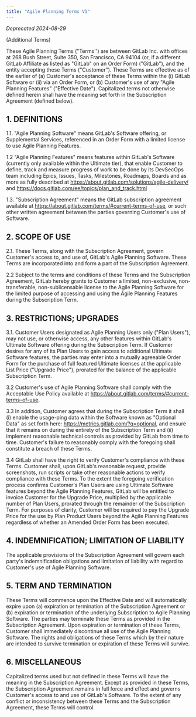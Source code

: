 ```yaml
---
title: "Agile Planning Terms V1"
---
```


*Deprecated 2024-08-29*

(Additional Terms)

These Agile Planning Terms ("Terms'') are between GitLab Inc. with offices at 268 Bush Street, Suite 350, San Francisco, CA 94104 (or, if a different GitLab Affiliate as listed as "GitLab" on an Order Form) ("GitLab"), and the entity accepting these Terms ("Customer"). These Terms are effective as of the earlier of (a) Customer's acceptance of these Terms within the (i) GitLab Software or (ii) via an Order Form, or (b) Customer's use of any "Agile Planning Features" ("Effective Date").  Capitalized terms not otherwise defined herein shall have the meaning set forth in the Subscription Agreement (defined below).

## 1. DEFINITIONS

1.1.  "Agile Planning Software" means GitLab's Software offering, or Supplemental Services, referenced in an Order Form with a limited license to use Agile Planning Features.

1.2   "Agile Planning Features" means features within GitLab's Software (currently only available within the Ultimate tier),  that enable Customer to define, track and measure progress of work to be done by its DevSecOps team including Epics, Issues, Tasks, Milestones, Roadmaps, Boards and as more as fully described at <https://about.gitlab.com/solutions/agile-delivery/> and <https://docs.gitlab.com/ee/topics/plan_and_track.html>

1.3. "Subscription Agreement" means the GitLab subscription agreement available at <https://about.gitlab.com/terms/#current-terms-of-use>, or such other written agreement between the parties governing Customer's use of Software.

## 2. SCOPE OF USE

2.1.  These Terms, along with the Subscription Agreement, govern Customer's access to, and use of, GitLab's Agile Planning Software. These Terms are incorporated into and form a part of the Subscription Agreement.

2.2 Subject to the terms and conditions of these Terms and the Subscription Agreement, GitLab hereby grants to Customer a limited, non-exclusive, non-transferable, non-sublicensable license to the Agile Planning Software for the limited purpose of accessing and using the Agile Planning Features during the Subscription Term.

## 3. RESTRICTIONS; UPGRADES

3.1.  Customer Users designated as Agile Planning Users only ("Plan Users"), may not use, or otherwise access, any other features within GitLab's Ultimate Software offering during the Subscription Term.  If Customer desires for any of its Plan Users to gain access to additional Ultimate Software features, the parties may enter into a mutually agreeable Order Form for the purchase of full featured Ultimate licenses at the applicable List Price ("Upgrade Price"), prorated for the balance of the applicable Subscription Term.

3.2  Customer's use of Agile Planning Software shall comply with the Acceptable Use Policy available at <https://about.gitlab.com/terms/#current-terms-of-use>.

3.3 In addition, Customer agrees that during the Subscription Term it shall (i) enable the usage-ping data within the Software known as "Optional Data" as set forth here: <https://metrics.gitlab.com/?q=optional>, and ensure that it remains on during the entirety of the Subscription Term and (ii) implement reasonable technical controls as provided by GitLab from time to time.  Customer's failure to reasonably comply with the foregoing shall constitute a breach of these Terms.

3.4  GitLab shall have the right to verify Customer's compliance with these Terms.  Customer shall, upon GitLab's reasonable request, provide screenshots, run scripts or take other reasonable actions to verify compliance with these Terms.  To the extent the foregoing verification process confirms Customer's Plan Users are using Ultimate Software features beyond the Agile Planning Features, GitLab will be entitled to invoice Customer for the Upgrade Price, multiplied by the applicable number of Plan Users, prorated through the remainder of the Subscription Term.  For purposes of clarity, Customer will be required to pay the Upgrade Price for the use by Plan Product Users beyond the Agile Planning Features regardless of whether an Amended Order Form has been executed.

## 4. INDEMNIFICATION; LIMITATION OF LIABILITY

The applicable provisions of the Subscription Agreement will govern each party's indemnification obligations and limitation of liability with regard to Customer's use of Agile Planning Software.

## 5. TERM AND TERMINATION

These Terms will commence upon the Effective Date and will automatically expire upon (a) expiration or termination of the Subscription Agreement or (b) expiration or termination of the underlying Subscription to Agile Planning Software. The parties may terminate these Terms as provided in the Subscription Agreement. Upon expiration or termination of these Terms, Customer shall immediately discontinue all use of the Agile Planning Software. The rights and obligations of these Terms which by their nature are intended to survive termination or expiration of these Terms will survive.

## 6.  MISCELLANEOUS

Capitalized terms used but not defined in these Terms will have the meaning in the Subscription Agreement. Except as provided in these Terms, the Subscription Agreement remains in full force and effect and governs Customer's access to and use of GitLab's Software. To the extent of any conflict or inconsistency between these Terms and the Subscription Agreement, these Terms will control.
